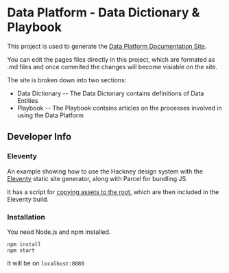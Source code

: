 # Data Platform - Data Dictionary & Playbook

This project is used to generate the [Data Platform Documentation Site](https://lbhackney-it.github.io/lbh-hackney-data-platform-docs/).

You can edit the pages files directly in this project, which are formated as .md files and once commited the changes will become visiable on the site.

The site is broken down into two sections:

- Data Dictionary
-- The Data Dictonary contains definitions of Data Entities
- Playbook
-- The Playbook contains articles on the processes involved in using the Data Platform

## Developer Info

### Eleventy

An example showing how to use the Hackney design system with the [Eleventy](https://www.11ty.dev/) static site generator, along with Parcel for bundling JS.

It has a script for [copying assets to the root](https://design-system.hackney.gov.uk/developing/installing-from-npm#2-copying-assets), which are then included in the Eleventy build.

### Installation

You need Node.js and npm installed.

```
npm install
npm start
```

It will be on `localhost:8080`
